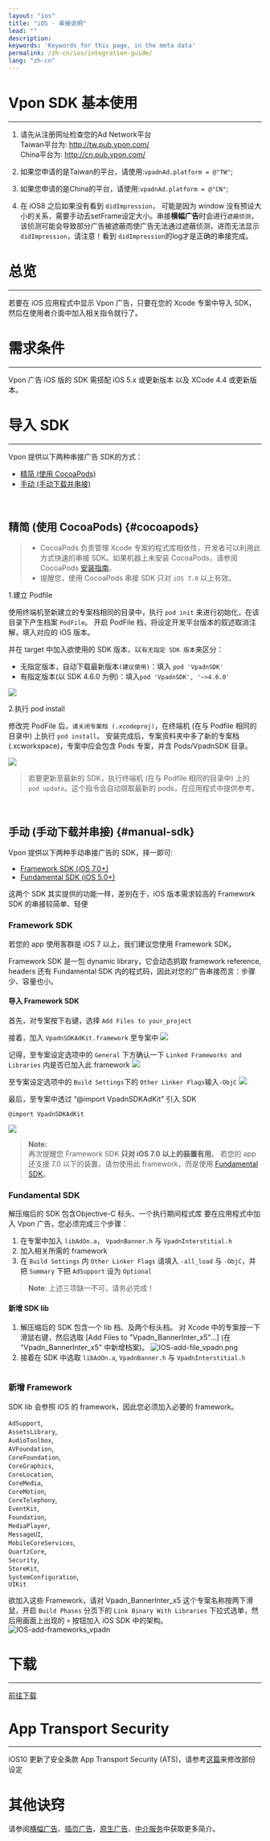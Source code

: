 ```yaml
---
layout: "ios"
title: "iOS - 串接说明"
lead: ""
description:
keywords: 'Keywords for this page, in the meta data'
permalink: /zh-cn/ios/integration-guide/
lang: "zh-cn"
---
```

# Vpon SDK 基本使用
---
1. 请先从注册网址检查您的Ad Network平台<br>
Taiwan平台为: <http://tw.pub.vpon.com/><br>
China平台为: <http://cn.pub.vpon.com/><br>

2. 如果您申请的是Taiwan的平台，请使用:`vpadnAd.platform = @"TW"`;

3. 如果您申请的是China的平台，请使用:`vpadnAd.platform = @"CN"`;

4. 在 iOS8 之后如果没有看到 `didImpression`， 可能是因为 window 没有预设大小的关系，需要手动去setFrame设定大小。串接**横幅广告**时会进行`遮蔽侦测`，该侦测可能会导致部分广告被遮蔽而使广告无法通过遮蔽侦测，进而无法显示`didImpression`，请注意！看到 `didImpression`的log才是正确的串接完成。

# 总览
---
若要在 iOS 应用程式中显示 Vpon 广告，只要在您的 Xcode 专案中导入 SDK，然后在使用者介面中加入相关指令就行了。

# 需求条件
---
Vpon 广告 iOS 版的 SDK 需搭配 iOS 5.x 或更新版本 以及 XCode 4.4 或更新版本。

# 导入 SDK
---

Vpon 提供以下两种串接广告 SDK的方式：

* [精简 (使用 CocoaPods)](#cocoapods)<br>
* [手动 (手动下载并串接)](#manual-sdk)<br>
<br>

## 精简 (使用 CocoaPods) {#cocoapods}

> * CocoaPods 负责管理 Xcode 专案的程式库相依性，开发者可以利用此方式快速的串接 SDK。如果机器上未安装 CocoaPods，请参阅 CocoaPods [安装指南](https://cocoapods.org/)。
> * 提醒您，使用 CocoaPods 串接 SDK 只对 `iOS 7.0` 以上有效。

1.建立 Podfile

使用终端机至新建立的专案档相同的目录中，执行 `pod init` 来进行初始化，在该目录下产生档案 `PodFile`。
开启 PodFile 档，将设定开发平台版本的叙述取消注解，填入对应的 iOS 版本。

并在 target 中加入欲使用的 SDK 版本，以`有无指定 SDK 版本`来区分：

* 无指定版本，自动下载最新版本`(建议使用)`：填入 `pod 'VpadnSDK'`
* 有指定版本(以 SDK 4.6.0 为例)：填入`pod 'VpadnSDK', '~>4.6.0'`

![]({{site.imgurl}}/cocoapods_1.png)

2.执行 pod install

修改完 PodFile 后，`请关闭专案档 (.xcodeproj)`，在终端机 (在与 Podfile 相同的目录中) 上执行 `pod install`。
安装完成后，专案资料夹中多了新的专案档 (.xcworkspace)，专案中应会包含 Pods 专案，并含 Pods/VpadnSDK 目录。

![]({{site.imgurl}}/cocoapods_2.png)

> 若要更新至最新的 SDK，执行终端机 (在与 Podfile 相同的目录中) 上的 `pod update`。这个指令会自动撷取最新的 pods，在应用程式中提供参考。

<br>

## 手动 (手动下载并串接) {#manual-sdk}

Vpon 提供以下两种手动串接广告的 SDK，择一即可:<br>

* [Framework SDK (iOS 7.0+)](#framework-sdk)<br>
* [Fundamental SDK (iOS 5.0+)](#fundamental-sdk)

这两个 SDK 其实提供的功能一样，差别在于，iOS 版本需求较高的 Framework SDK 的串接较简单、轻便

### Framework SDK

若您的 app 使用客群是 iOS 7 以上，我们建议您使用 Framework SDK。

Framework SDK 是一包 dynamic library，它会动态抓取 framework reference, headers 还有 Fundamental SDK 内的程式码，因此对您的广告串接而言：步骤少、容量也小。

#### 导入 Framework SDK

首先，对专案按下右键，选择 `Add Files to your_project`
<img src="{{site.imgurl}}/ios_framework_1.png" alt="" class="width-300" />

接着，加入 `VpadnSDKAdKit.framework` 至专案中
![]({{site.imgurl}}/ios_framework_2.png)

记得，至专案设定选项中的 `General` 下方确认一下 `Linked Frameworks and Libraries` 内是否已加入此 framework
![]({{site.imgurl}}/ios_framework_7.png)

至专案设定选项中的 `Build Settings`下的 `Other Linker Flags`输入`-ObjC`
![]({{site.imgurl}}/ios_framework_6.png)

最后，至专案中透过 “@import VpadnSDKAdKit” 引入 SDK

```objc
@import VpadnSDKAdKit
```
![]({{site.imgurl}}/ios_framework_5.png)

> **Note:** <br>
> 再次提醒您 Framework SDK **只对 iOS 7.0 以上的装置有用**。
> 若您的 app 还支援 7.0 以下的装置，请勿使用此 framework，而是使用 [Fundamental SDK](#fundamental-sdk)。



### Fundamental SDK
解压缩后的 SDK 包含Objective-C 标头、一个执行期间程式库 要在应用程式中加入 Vpon 广告，您必须完成三个步骤：

1. 在专案中加入 `libAdOn.a`， `VpadnBanner.h` 与 `VpadnInterstitial.h`
2. 加入相关所需的 framework
3. 在 `Build Settings` 内 `Other Linker Flags` 请填入 `-all_load` 与 `-ObjC`，并把 `Summary` 下把 `AdSupport` 设为 `Optional`

> **Note**: 上述三项缺一不可，请务必完成！

#### 新增 SDK lib
1. 解压缩后的 SDK 包含一个 lib 档、及两个标头档。 对 Xcode 中的专案按一下滑鼠右键，然后选取 [Add Files to "Vpadn_BannerInter_x5"...] (在 "Vpadn_BannerInter_x5" 中新增档案)。
![IOS-add-file_vpadn.png]
2. 接着在 SDK 中选取 `libAdOn.a`, `VpadnBanner.h` 与 `VpadnInterstitial.h`
<img src="{{site.imgurl}}/IOS-add-lib&header_vpadn.png" alt="" class="width-300"/>

### 新增 Framework
SDK lib 会参照 iOS 的 framework，因此您必须加入必要的 framework。<br>

`AdSupport`, <br>
`AssetsLibrary`, <br>
`AudioToolbox`, <br>
`AVFoundation`, <br>
`CoreFoundation`, <br>
`CoreGraphics`, <br>
`CoreLocation`, <br>
`CoreMedia`, <br>
`CoreMotion`, <br>
`CoreTelephony`, <br>
`EventKit`, <br>
`Foundation`, <br>
`MediaPlayer`, <br>
`MessageUI`, <br>
`MobileCoreServices`, <br>
`QuartzCore`, <br>
`Security`, <br>
`StoreKit`, <br>
`SystemConfiguration`, <br>
`UIKit`

欲加入这些 Framework，请对 Vpadn_BannerInter_x5 这个专案名称按两下滑鼠，开启 `Build Phases` 分页下的 `Link Binary With Libraries` 下拉式选单，然后用画面上出现的 `+` 按钮加入 iOS SDK 中的架构。
![IOS-add-frameworks_vpadn]



# 下载
---
[前往下载](../download)


# App Transport Security
---
iOS10 更新了安全条款 App Transport Security (ATS)，请参考[这篇]来修改部份设定

# 其他诀窍
请参阅[横幅广告](../banner)、[插页广告](../Interstitial)、[原生广告](../native)、[中介服务](../mediation)中获取更多简介。


[IOS-add-file_vpadn.png]: {{site.imgurl}}/IOS-add-file_vpadn.png
[IOS-add-frameworks_vpadn]: {{site.imgurl}}/IOS-add-frameworks_vpadn.png
[这篇]: {{site.baseurl}}/zh-cn/ios/latest-news/ios9ats/
